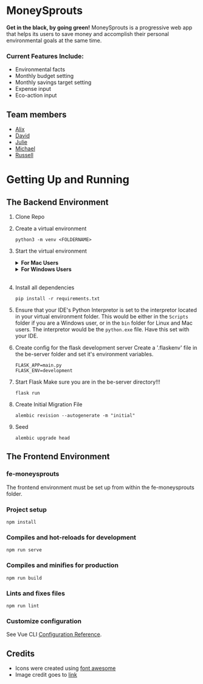 # MoneySprouts

**Get in the black, by going green!**
MoneySprouts is a progressive web app that helps its users to save money and accomplish their personal environmental goals at the same time.

### Current Features Include:
* Environmental facts
* Monthly budget setting
* Monthly savings target setting
* Expense input
* Eco-action input

## Team members

* [Alix](https://github.com/AlixFachin)
* [David](https://github.com/DavidofOrange)
* [Julie](https://github.com/dawndarkness)
* [Michael](https://github.com/michael-metcalf)
* [Russell](https://github.com/RussellPacheco)


# Getting Up and Running 

## The Backend Environment

1. Clone Repo

1. Create a virtual environment

    ```
    python3 -m venv <FOLDERNAME>
    ```

1. Start the virtual environment

    <details><summary><b>For Mac Users</b></summary>

    ```
    source /<VENV FOLDER>/bin/activate
    ```

    If you are using the M1 chip, you may need to use python 3.7 to be able to run the environment.
    </details>

    <details><summary><b>For Windows Users</b></summary>

    Navigate to where your virtual environment folder is, and within that folder you should find another folder called Scripts, and within that a number of files. To start the virtual environment, you would need to run either the `activate.bat` or `activate.ps1`. To run, just type one of these files in your terminal, and press enter. If the start of the VM was successful, you should see `(<FOLDER NAME>)` printed in your terminal. This would be written before the PATH. 

    Run one of the following based on the following requirements:

    if using command prompt:

    ```
    \<VENV FOLDER>\Scripts\activate.bat
    ```

    or 

    if using powershell:

    ```
    Run \<VENV FOLDER>\Scripts\Activate.ps1
    ```
    </details><br>

1. Install all dependencies

    ```
    pip install -r requirements.txt
    ```

1. Ensure that your IDE's Python Interpretor is set to the interpretor located in your virtual environment folder. This 
would be either in the `Scripts` folder if you are a Windows user, or in the `bin` folder for Linux and Mac users. The interpretor
would be the `python.exe` file. Have this set with your IDE. 


1. Create config for the flask development server
Create a '.flaskenv' file in the be-server folder and set it's environment variables. 

    ```
    FLASK_APP=main.py
    FLASK_ENV=development
    ```

1. Start Flask
Make sure you are in the be-server directory!!! 

    ```
    flask run
    ```


1. Create Initial Migration File

    `
    alembic revision --autogenerate -m "initial"
    `

1. Seed

    `
    alembic upgrade head
    `

## The Frontend Environment

### fe-moneysprouts

The frontend environment must be set up from within the fe-moneysprouts folder.

### Project setup
```
npm install
```

### Compiles and hot-reloads for development
```
npm run serve
```

### Compiles and minifies for production
```
npm run build
```

### Lints and fixes files
```
npm run lint
```
### Customize configuration
See Vue CLI [Configuration Reference](https://cli.vuejs.org/config/).

## Credits

* Icons were created using [font awesome](https://fontawesome.com/)
* Image credit goes to [link]()